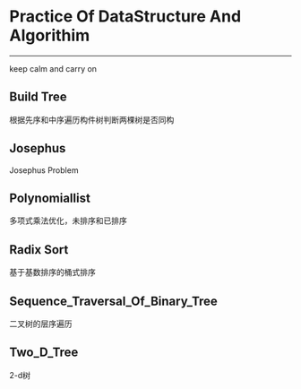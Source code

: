 # Practice Of DataStructure And Algorithim #
----------
keep calm and carry on

## Build Tree ##
根据先序和中序遍历构件树判断两棵树是否同构

## Josephus ##
Josephus Problem

## Polynomiallist ##
多项式乘法优化，未排序和已排序

## Radix Sort ##
基于基数排序的桶式排序

## Sequence_Traversal_Of_Binary_Tree ##
二叉树的层序遍历

## Two_D_Tree ##
2-d树